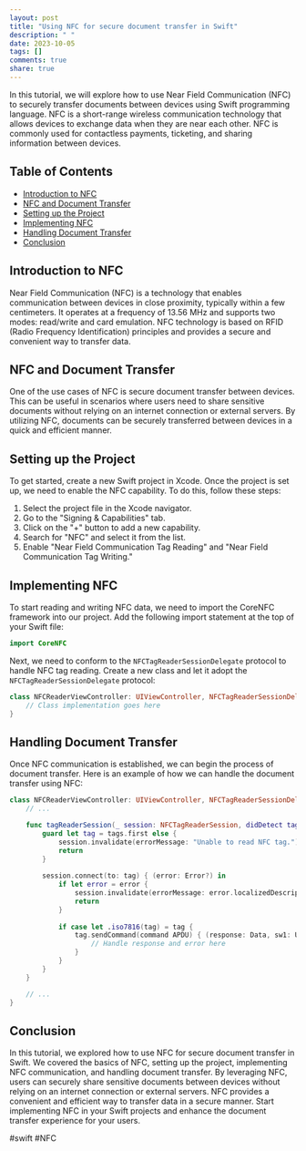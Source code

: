 ```yaml
---
layout: post
title: "Using NFC for secure document transfer in Swift"
description: " "
date: 2023-10-05
tags: []
comments: true
share: true
---
```


In this tutorial, we will explore how to use Near Field Communication (NFC) to securely transfer documents between devices using Swift programming language. NFC is a short-range wireless communication technology that allows devices to exchange data when they are near each other. NFC is commonly used for contactless payments, ticketing, and sharing information between devices.

## Table of Contents
- [Introduction to NFC](#introduction-to-nfc)
- [NFC and Document Transfer](#nfc-and-document-transfer)
- [Setting up the Project](#setting-up-the-project)
- [Implementing NFC](#implementing-nfc)
- [Handling Document Transfer](#handling-document-transfer)
- [Conclusion](#conclusion)

## Introduction to NFC

Near Field Communication (NFC) is a technology that enables communication between devices in close proximity, typically within a few centimeters. It operates at a frequency of 13.56 MHz and supports two modes: read/write and card emulation. NFC technology is based on RFID (Radio Frequency Identification) principles and provides a secure and convenient way to transfer data.

## NFC and Document Transfer

One of the use cases of NFC is secure document transfer between devices. This can be useful in scenarios where users need to share sensitive documents without relying on an internet connection or external servers. By utilizing NFC, documents can be securely transferred between devices in a quick and efficient manner.

## Setting up the Project

To get started, create a new Swift project in Xcode. Once the project is set up, we need to enable the NFC capability. To do this, follow these steps:

1. Select the project file in the Xcode navigator.
2. Go to the "Signing & Capabilities" tab.
3. Click on the "+" button to add a new capability.
4. Search for "NFC" and select it from the list.
5. Enable "Near Field Communication Tag Reading" and "Near Field Communication Tag Writing."

## Implementing NFC

To start reading and writing NFC data, we need to import the CoreNFC framework into our project. Add the following import statement at the top of your Swift file:

```swift
import CoreNFC
```

Next, we need to conform to the `NFCTagReaderSessionDelegate` protocol to handle NFC tag reading. Create a new class and let it adopt the `NFCTagReaderSessionDelegate` protocol:

```swift
class NFCReaderViewController: UIViewController, NFCTagReaderSessionDelegate {
    // Class implementation goes here
}
```

## Handling Document Transfer

Once NFC communication is established, we can begin the process of document transfer. Here is an example of how we can handle the document transfer using NFC:

```swift
class NFCReaderViewController: UIViewController, NFCTagReaderSessionDelegate {
    // ...

    func tagReaderSession(_ session: NFCTagReaderSession, didDetect tags: [NFCTag]) {
        guard let tag = tags.first else {
            session.invalidate(errorMessage: "Unable to read NFC tag.")
            return
        }
        
        session.connect(to: tag) { (error: Error?) in
            if let error = error {
                session.invalidate(errorMessage: error.localizedDescription)
                return
            }
            
            if case let .iso7816(tag) = tag {
                tag.sendCommand(command APDU) { (response: Data, sw1: UInt8, sw2: UInt8, error: Error?) in
                    // Handle response and error here
                }
            }
        }
    }

    // ...
}
```

## Conclusion

In this tutorial, we explored how to use NFC for secure document transfer in Swift. We covered the basics of NFC, setting up the project, implementing NFC communication, and handling document transfer. By leveraging NFC, users can securely share sensitive documents between devices without relying on an internet connection or external servers. NFC provides a convenient and efficient way to transfer data in a secure manner. Start implementing NFC in your Swift projects and enhance the document transfer experience for your users.

#swift #NFC